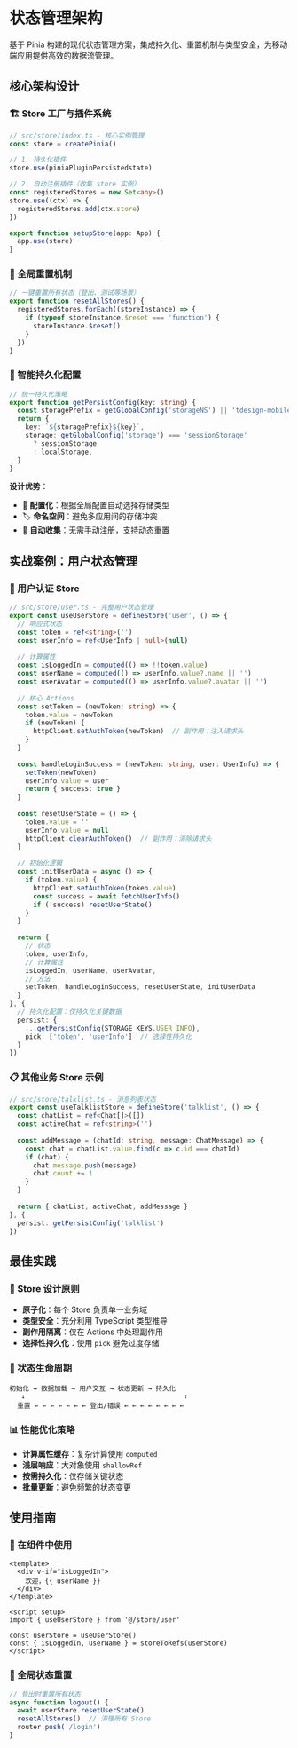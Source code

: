 # 状态管理架构

基于 Pinia 构建的现代状态管理方案，集成持久化、重置机制与类型安全，为移动端应用提供高效的数据流管理。

## 核心架构设计

### 🏗️ Store 工厂与插件系统
```ts
// src/store/index.ts - 核心实例管理
const store = createPinia()

// 1. 持久化插件
store.use(piniaPluginPersistedstate)

// 2. 自动注册插件（收集 store 实例）
const registeredStores = new Set<any>()
store.use((ctx) => {
  registeredStores.add(ctx.store)
})

export function setupStore(app: App) {
  app.use(store)
}
```

### 🔄 全局重置机制
```ts
// 一键重置所有状态（登出、测试等场景）
export function resetAllStores() {
  registeredStores.forEach((storeInstance) => {
    if (typeof storeInstance.$reset === 'function') {
      storeInstance.$reset()
    }
  })
}
```

### 💾 智能持久化配置
```ts
// 统一持久化策略
export function getPersistConfig(key: string) {
  const storagePrefix = getGlobalConfig('storageNS') || 'tdesign-mobile-'
  return {
    key: `${storagePrefix}${key}`,
    storage: getGlobalConfig('storage') === 'sessionStorage' 
      ? sessionStorage 
      : localStorage,
  }
}
```

**设计优势**：
- 🔧 **配置化**：根据全局配置自动选择存储类型
- 🏷️ **命名空间**：避免多应用间的存储冲突
- 🔄 **自动收集**：无需手动注册，支持动态重置

## 实战案例：用户状态管理

### 🔐 用户认证 Store
```ts
// src/store/user.ts - 完整用户状态管理
export const useUserStore = defineStore('user', () => {
  // 响应式状态
  const token = ref<string>('')
  const userInfo = ref<UserInfo | null>(null)
  
  // 计算属性
  const isLoggedIn = computed(() => !!token.value)
  const userName = computed(() => userInfo.value?.name || '')
  const userAvatar = computed(() => userInfo.value?.avatar || '')
  
  // 核心 Actions
  const setToken = (newToken: string) => {
    token.value = newToken
    if (newToken) {
      httpClient.setAuthToken(newToken)  // 副作用：注入请求头
    }
  }
  
  const handleLoginSuccess = (newToken: string, user: UserInfo) => {
    setToken(newToken)
    userInfo.value = user
    return { success: true }
  }
  
  const resetUserState = () => {
    token.value = ''
    userInfo.value = null
    httpClient.clearAuthToken()  // 副作用：清除请求头
  }
  
  // 初始化逻辑
  const initUserData = async () => {
    if (token.value) {
      httpClient.setAuthToken(token.value)
      const success = await fetchUserInfo()
      if (!success) resetUserState()
    }
  }
  
  return {
    // 状态
    token, userInfo,
    // 计算属性
    isLoggedIn, userName, userAvatar,
    // 方法
    setToken, handleLoginSuccess, resetUserState, initUserData
  }
}, {
  // 持久化配置：仅持久化关键数据
  persist: {
    ...getPersistConfig(STORAGE_KEYS.USER_INFO),
    pick: ['token', 'userInfo']  // 选择性持久化
  }
})
```

### 📋 其他业务 Store 示例
```ts
// src/store/talklist.ts - 消息列表状态
export const useTalklistStore = defineStore('talklist', () => {
  const chatList = ref<Chat[]>([])
  const activeChat = ref<string>('')
  
  const addMessage = (chatId: string, message: ChatMessage) => {
    const chat = chatList.value.find(c => c.id === chatId)
    if (chat) {
      chat.message.push(message)
      chat.count += 1
    }
  }
  
  return { chatList, activeChat, addMessage }
}, {
  persist: getPersistConfig('talklist')
})
```

## 最佳实践

### 🎯 Store 设计原则
- **原子化**：每个 Store 负责单一业务域
- **类型安全**：充分利用 TypeScript 类型推导
- **副作用隔离**：仅在 Actions 中处理副作用
- **选择性持久化**：使用 `pick` 避免过度存储

### 🔄 状态生命周期
```
初始化 → 数据加载 → 用户交互 → 状态更新 → 持久化
   ↓                                        ↑
  重置 ← ← ← ← ← ← ← 登出/错误 ← ← ← ← ← ← ← ←
```

### 📊 性能优化策略
- **计算属性缓存**：复杂计算使用 `computed`
- **浅层响应**：大对象使用 `shallowRef`
- **按需持久化**：仅存储关键状态
- **批量更新**：避免频繁的状态变更

## 使用指南

### 📱 在组件中使用
```vue
<template>
  <div v-if="isLoggedIn">
    欢迎，{{ userName }}
  </div>
</template>

<script setup>
import { useUserStore } from '@/store/user'

const userStore = useUserStore()
const { isLoggedIn, userName } = storeToRefs(userStore)
</script>
```

### 🔧 全局状态重置
```ts
// 登出时重置所有状态
async function logout() {
  await userStore.resetUserState()
  resetAllStores()  // 清理所有 Store
  router.push('/login')
}
```